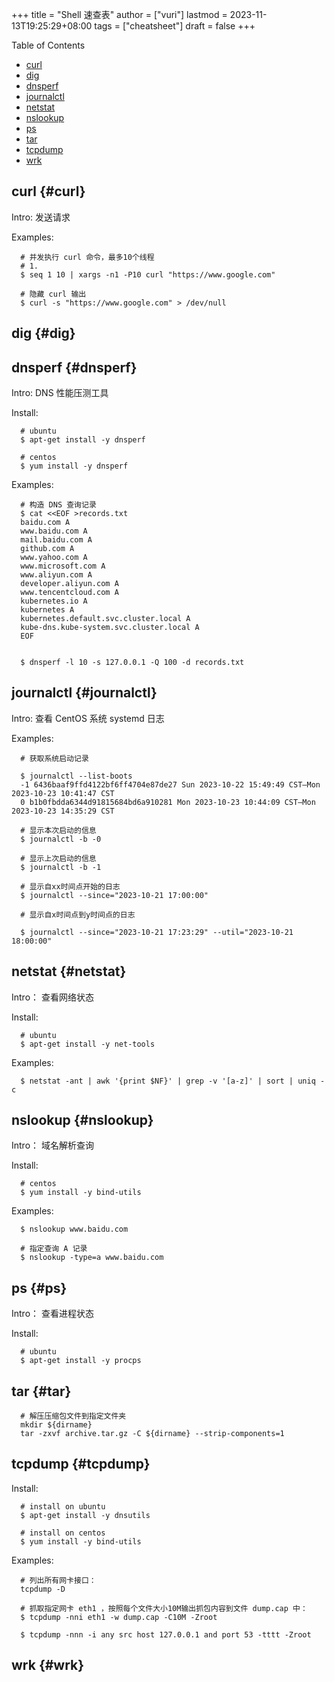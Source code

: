 +++
title = "Shell 速查表"
author = ["vuri"]
lastmod = 2023-11-13T19:25:29+08:00
tags = ["cheatsheet"]
draft = false
+++

<div class="ox-hugo-toc toc">

<div class="heading">Table of Contents</div>

- [curl](#curl)
- [dig](#dig)
- [dnsperf](#dnsperf)
- [journalctl](#journalctl)
- [netstat](#netstat)
- [nslookup](#nslookup)
- [ps](#ps)
- [tar](#tar)
- [tcpdump](#tcpdump)
- [wrk](#wrk)

</div>
<!--endtoc-->


## curl {#curl}

Intro: 发送请求

Examples:

```shell
  # 并发执行 curl 命令，最多10个线程
  # 1.
  $ seq 1 10 | xargs -n1 -P10 curl "https://www.google.com"

  # 隐藏 curl 输出
  $ curl -s "https://www.google.com" > /dev/null
```


## dig {#dig}


## dnsperf {#dnsperf}

Intro: DNS 性能压测工具

Install:

```shell
  # ubuntu
  $ apt-get install -y dnsperf

  # centos
  $ yum install -y dnsperf
```

Examples:

```shell
  # 构造 DNS 查询记录
  $ cat <<EOF >records.txt
  baidu.com A
  www.baidu.com A
  mail.baidu.com A
  github.com A
  www.yahoo.com A
  www.microsoft.com A
  www.aliyun.com A
  developer.aliyun.com A
  www.tencentcloud.com A
  kubernetes.io A
  kubernetes A
  kubernetes.default.svc.cluster.local A
  kube-dns.kube-system.svc.cluster.local A
  EOF


  $ dnsperf -l 10 -s 127.0.0.1 -Q 100 -d records.txt
```


## journalctl {#journalctl}

Intro: 查看 CentOS 系统 systemd 日志

Examples:

```shell
  # 获取系统启动记录

  $ journalctl --list-boots
  -1 6436baaf9ffd4122bf6ff4704e87de27 Sun 2023-10-22 15:49:49 CST—Mon 2023-10-23 10:41:47 CST
  0 b1b0fbdda6344d91815684bd6a910281 Mon 2023-10-23 10:44:09 CST—Mon 2023-10-23 14:35:29 CST

  # 显示本次启动的信息
  $ journalctl -b -0

  # 显示上次启动的信息
  $ journalctl -b -1

  # 显示自xx时间点开始的日志
  $ journalctl --since="2023-10-21 17:00:00"

  # 显示自x时间点到y时间点的日志

  $ journalctl --since="2023-10-21 17:23:29" --util="2023-10-21 18:00:00"
```


## netstat {#netstat}

Intro： 查看网络状态

Install:

```shell
  # ubuntu
  $ apt-get install -y net-tools
```

Examples:

```shell
  $ netstat -ant | awk '{print $NF}' | grep -v '[a-z]' | sort | uniq -c
```


## nslookup {#nslookup}

Intro： 域名解析查询

Install:

```shell
  # centos
  $ yum install -y bind-utils
```

Examples:

```shell
  $ nslookup www.baidu.com

  # 指定查询 A 记录
  $ nslookup -type=a www.baidu.com
```


## ps {#ps}

Intro： 查看进程状态

Install:

```shell
  # ubuntu
  $ apt-get install -y procps
```


## tar {#tar}

```shell
  # 解压压缩包文件到指定文件夹
  mkdir ${dirname}
  tar -zxvf archive.tar.gz -C ${dirname} --strip-components=1
```


## tcpdump {#tcpdump}

Install:

```shell
  # install on ubuntu
  $ apt-get install -y dnsutils

  # install on centos
  $ yum install -y bind-utils
```

Examples:

```shell
  # 列出所有网卡接口：
  tcpdump -D

  # 抓取指定网卡 eth1 ，按照每个文件大小10M输出抓包内容到文件 dump.cap 中：
  $ tcpdump -nni eth1 -w dump.cap -C10M -Zroot

  $ tcpdump -nnn -i any src host 127.0.0.1 and port 53 -tttt -Zroot
```


## wrk {#wrk}
